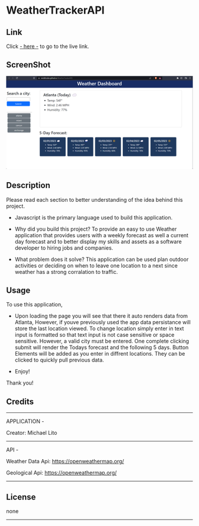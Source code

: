 # WeatherTrackerAPI

## Link

Click [- here -](https://micklitodev.github.io/WeatherTrackerAPI/) to go to the live link.

## ScreenShot

![Screenshot of live WeatherTrackerAPI App.](./assets/images/WAPIss.png)

## Description

Please read each section to better understanding of the idea behind this project.

- Javascript is the primary language used to build this application. 

- Why did you build this project? To provide an easy to use Weather application that provides users with a weekly forecast 
  as well a current day forecast and to better display my skills and assets as a software developer
  to hiring jobs and companies. 

- What problem does it solve? This application can be used plan outdoor activities or deciding on when to leave one location
  to a next since weather has a strong corralation to traffic. 

## Usage

To use this application,

- Upon loading the page you will see that there it auto renders data from Atlanta, However, if youve previously used the app
  data persistance will store the last location viewed. To change location simply enter in text input is formatted so that 
  text input is not case sensitive or space sensitive. However, a valid city must be entered. One complete clicking submit will
  render the Todays forecast and the following 5 days. Button Elements will be added as you enter in diffrent locations. They can be
  clicked to quickly pull previous data. 



- Enjoy!

Thank you!

## Credits
____________________________________________

APPLICATION - 

Creator: Michael Lito

____________________________________________

API -  

Weather Data Api: https://openweathermap.org/

Geological Api: https://openweathermap.org/

____________________________________________



## License

none

---